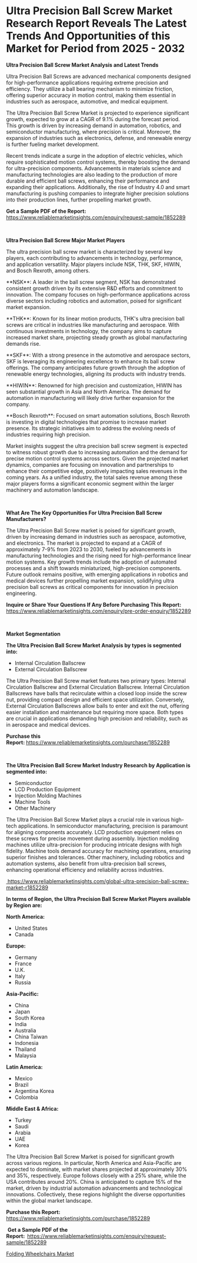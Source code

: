 <p><h1>Ultra Precision Ball Screw Market Research Report Reveals The Latest Trends And Opportunities of this Market for Period from 2025 - 2032</h1></p><p><strong>Ultra Precision Ball Screw Market Analysis and Latest Trends</strong></p>
<p><p>Ultra Precision Ball Screws are advanced mechanical components designed for high-performance applications requiring extreme precision and efficiency. They utilize a ball bearing mechanism to minimize friction, offering superior accuracy in motion control, making them essential in industries such as aerospace, automotive, and medical equipment.</p><p>The Ultra Precision Ball Screw Market is projected to experience significant growth, expected to grow at a CAGR of 9.1% during the forecast period. This growth is driven by increasing demand in automation, robotics, and semiconductor manufacturing, where precision is critical. Moreover, the expansion of industries such as electronics, defense, and renewable energy is further fueling market development.</p><p>Recent trends indicate a surge in the adoption of electric vehicles, which require sophisticated motion control systems, thereby boosting the demand for ultra-precision components. Advancements in materials science and manufacturing technologies are also leading to the production of more durable and efficient ball screws, enhancing their performance and expanding their applications. Additionally, the rise of Industry 4.0 and smart manufacturing is pushing companies to integrate higher precision solutions into their production lines, further propelling market growth.</p></p>
<p><strong>Get a Sample PDF of the Report:&nbsp;</strong> <a href="https://www.reliablemarketinsights.com/enquiry/request-sample/1852289?utm_campaign=2770&utm_medium=2&utm_source=Github&utm_content=ia&utm_term=02032025&utm_id=ultra-precision-ball-screw">https://www.reliablemarketinsights.com/enquiry/request-sample/1852289</a></p>
<p>&nbsp;</p>
<p><strong>Ultra Precision Ball Screw Major Market Players</strong></p>
<p><p>The ultra precision ball screw market is characterized by several key players, each contributing to advancements in technology, performance, and application versatility. Major players include NSK, THK, SKF, HIWIN, and Bosch Rexroth, among others.</p><p>**NSK**: A leader in the ball screw segment, NSK has demonstrated consistent growth driven by its extensive R&D efforts and commitment to innovation. The company focuses on high-performance applications across diverse sectors including robotics and automation, poised for significant market expansion.</p><p>**THK**: Known for its linear motion products, THK's ultra precision ball screws are critical in industries like manufacturing and aerospace. With continuous investments in technology, the company aims to capture increased market share, projecting steady growth as global manufacturing demands rise.</p><p>**SKF**: With a strong presence in the automotive and aerospace sectors, SKF is leveraging its engineering excellence to enhance its ball screw offerings. The company anticipates future growth through the adoption of renewable energy technologies, aligning its products with industry trends.</p><p>**HIWIN**: Renowned for high precision and customization, HIWIN has seen substantial growth in Asia and North America. The demand for automation in manufacturing will likely drive further expansion for the company.</p><p>**Bosch Rexroth**: Focused on smart automation solutions, Bosch Rexroth is investing in digital technologies that promise to increase market presence. Its strategic initiatives aim to address the evolving needs of industries requiring high precision.</p><p>Market insights suggest the ultra precision ball screw segment is expected to witness robust growth due to increasing automation and the demand for precise motion control systems across sectors. Given the projected market dynamics, companies are focusing on innovation and partnerships to enhance their competitive edge, positively impacting sales revenues in the coming years. As a unified industry, the total sales revenue among these major players forms a significant economic segment within the larger machinery and automation landscape.</p></p>
<p>&nbsp;</p>
<p><strong>What Are The Key Opportunities For Ultra Precision Ball Screw Manufacturers?</strong></p>
<p><p>The Ultra Precision Ball Screw market is poised for significant growth, driven by increasing demand in industries such as aerospace, automotive, and electronics. The market is projected to expand at a CAGR of approximately 7-9% from 2023 to 2030, fueled by advancements in manufacturing technologies and the rising need for high-performance linear motion systems. Key growth trends include the adoption of automated processes and a shift towards miniaturized, high-precision components. Future outlook remains positive, with emerging applications in robotics and medical devices further propelling market expansion, solidifying ultra precision ball screws as critical components for innovation in precision engineering.</p></p>
<p><strong>Inquire or Share Your Questions If Any Before Purchasing This Report:</strong> <a href="https://www.reliablemarketinsights.com/enquiry/pre-order-enquiry/1852289?utm_campaign=2770&utm_medium=2&utm_source=Github&utm_content=ia&utm_term=02032025&utm_id=ultra-precision-ball-screw">https://www.reliablemarketinsights.com/enquiry/pre-order-enquiry/1852289</a></p>
<p>&nbsp;</p>
<p><strong>Market Segmentation</strong></p>
<p><strong>The Ultra Precision Ball Screw Market Analysis by types is segmented into:</strong></p>
<p><ul><li>Internal Circulation Ballscrew</li><li>External Circulation Ballscrew</li></ul></p>
<p><p>The Ultra Precision Ball Screw market features two primary types: Internal Circulation Ballscrew and External Circulation Ballscrew. Internal Circulation Ballscrews have balls that recirculate within a closed loop inside the screw nut, providing compact design and efficient space utilization. Conversely, External Circulation Ballscrews allow balls to enter and exit the nut, offering easier installation and maintenance but requiring more space. Both types are crucial in applications demanding high precision and reliability, such as in aerospace and medical devices.</p></p>
<p><strong>Purchase this Report:&nbsp;</strong><a href="https://www.reliablemarketinsights.com/purchase/1852289?utm_campaign=2770&utm_medium=2&utm_source=Github&utm_content=ia&utm_term=02032025&utm_id=ultra-precision-ball-screw">https://www.reliablemarketinsights.com/purchase/1852289</a></p>
<p>&nbsp;</p>
<p><strong>The Ultra Precision Ball Screw Market Industry Research by Application is segmented into:</strong></p>
<p><ul><li>Semiconductor</li><li>LCD Production Equipment</li><li>Injection Molding Machines</li><li>Machine Tools</li><li>Other Machinery</li></ul></p>
<p><p>The Ultra Precision Ball Screw Market plays a crucial role in various high-tech applications. In semiconductor manufacturing, precision is paramount for aligning components accurately. LCD production equipment relies on these screws for precise movement during assembly. Injection molding machines utilize ultra-precision for producing intricate designs with high fidelity. Machine tools demand accuracy for machining operations, ensuring superior finishes and tolerances. Other machinery, including robotics and automation systems, also benefit from ultra-precision ball screws, enhancing operational efficiency and reliability across industries.</p></p>
<p><a href="https://www.reliablemarketinsights.com/global-ultra-precision-ball-screw-market-r1852289?utm_campaign=2770&utm_medium=2&utm_source=Github&utm_content=ia&utm_term=02032025&utm_id=ultra-precision-ball-screw">&nbsp;https://www.reliablemarketinsights.com/global-ultra-precision-ball-screw-market-r1852289</a></p>
<p><strong>In terms of Region, the Ultra Precision Ball Screw Market Players available by Region are:</strong></p>
<p>
    <p> <strong> North America: </strong>
        <ul>
            <li>United States</li>
            <li>Canada</li>
        </ul>
        </p> 
    <p> <strong> Europe: </strong>
        <ul>
            <li>Germany</li>
            <li>France</li>
            <li>U.K.</li>
            <li>Italy</li>
            <li>Russia</li>
        </ul>
        </p> 
    <p> <strong> Asia-Pacific: </strong>
        <ul>
            <li>China</li>
            <li>Japan</li>
            <li>South Korea</li>
            <li>India</li>
            <li>Australia</li>
            <li>China Taiwan</li>
            <li>Indonesia</li>
            <li>Thailand</li>
            <li>Malaysia</li>
        </ul>
        </p> 
    <p> <strong> Latin America: </strong>
        <ul>
            <li>Mexico</li>
            <li>Brazil</li>
            <li>Argentina Korea</li>
            <li>Colombia</li>
        </ul>
        </p> 
    <p> <strong> Middle East & Africa: </strong>
        <ul>
            <li>Turkey</li>
            <li>Saudi</li>
            <li>Arabia</li>
            <li>UAE</li>
            <li>Korea</li>
        </ul>
    </p>
    </p>
<p><p>The Ultra Precision Ball Screw Market is poised for significant growth across various regions. In particular, North America and Asia-Pacific are expected to dominate, with market shares projected at approximately 30% and 35%, respectively. Europe follows closely with a 25% share, while the USA contributes around 20%. China is anticipated to capture 15% of the market, driven by industrial automation advancements and technological innovations. Collectively, these regions highlight the diverse opportunities within the global market landscape.</p></p>
<p><strong>Purchase this Report: </strong><a href="https://www.reliablemarketinsights.com/purchase/1852289?utm_campaign=2770&utm_medium=2&utm_source=Github&utm_content=ia&utm_term=02032025&utm_id=ultra-precision-ball-screw">https://www.reliablemarketinsights.com/purchase/1852289</a></p>
<p>&nbsp;<strong>Get a Sample PDF of the Report:&nbsp;&nbsp;</strong><a href="https://www.reliablemarketinsights.com/enquiry/request-sample/1852289?utm_campaign=2770&utm_medium=2&utm_source=Github&utm_content=ia&utm_term=02032025&utm_id=ultra-precision-ball-screw">https://www.reliablemarketinsights.com/enquiry/request-sample/1852289</a></p>
<p><strong></strong></p>
<p><p><a href="https://github.com/ajayanhaizan/Market-Research-Report-List-1/blob/main/folding-wheelchairs-market.md?utm_campaign=2770&utm_medium=2&utm_source=Github&utm_content=ia&utm_term=02032025&utm_id=ultra-precision-ball-screw">Folding Wheelchairs Market</a></p></p>